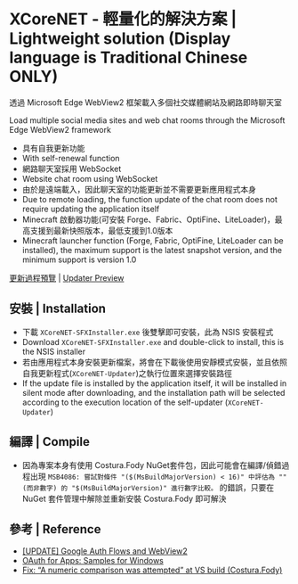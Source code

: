 # XCoreNET - 輕量化的解決方案 | Lightweight solution (Display language is Traditional Chinese ONLY)
透過 Microsoft Edge WebView2 框架載入多個社交媒體網站及網路即時聊天室

Load multiple social media sites and web chat rooms through the Microsoft Edge WebView2 framework

- 具有自我更新功能
- With self-renewal function
- 網路聊天室採用 WebSocket
- Website chat room using WebSocket
- 由於是遠端載入，因此聊天室的功能更新並不需要更新應用程式本身
- Due to remote loading, the function update of the chat room does not require updating the application itself
- Minecraft 啟動器功能(可安裝 Forge、Fabric、OptiFine、LiteLoader)，最高支援到最新快照版本，最低支援到1.0版本
- Minecraft launcher function (Forge, Fabric, OptiFine, LiteLoader can be installed), the maximum support is the latest snapshot version, and the minimum support is version 1.0

[更新過程預覽](https://youtu.be/Qi6jolpD43w) | [Updater Preview](https://youtu.be/Qi6jolpD43w)

## 安裝 | Installation
- 下載 `XCoreNET-SFXInstaller.exe` 後雙擊即可安裝，此為 NSIS 安裝程式
- Download `XCoreNET-SFXInstaller.exe` and double-click to install, this is the NSIS installer
- 若由應用程式本身安裝更新檔案，將會在下載後使用安靜模式安裝，並且依照自我更新程式(`XCoreNET-Updater`)之執行位置來選擇安裝路徑
- If the update file is installed by the application itself, it will be installed in silent mode after downloading, and the installation path will be selected according to the execution location of the self-updater (`XCoreNET-Updater`)

## 編譯 | Compile
- 因為專案本身有使用 Costura.Fody NuGet套件包，因此可能會在編譯/偵錯過程出現 `MSB4086: 嘗試對條件 "($(MsBuildMajorVersion) < 16)" 中評估為 "" (而非數字) 的 "$(MsBuildMajorVersion)" 進行數字比較。` 的錯誤，只要在 NuGet 套件管理中解除並重新安裝 Costura.Fody 即可解決

## 參考 | Reference
- [[UPDATE] Google Auth Flows and WebView2](https://github.com/MicrosoftEdge/WebView2Feedback/issues/1647)
- [OAuth for Apps: Samples for Windows](https://github.com/Beej126/oauth-apps-for-windows)
- [Fix: “A numeric comparison was attempted” at VS build (Costura.Fody)](https://zoomicon.wordpress.com/2019/10/18/fix-a-numeric-comparison-was-attempted-at-vs-build-costura-fody/)

